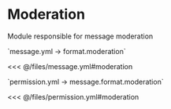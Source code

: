 # Moderation

Module responsible for message moderation

[//]: # (message.yml)
<!--@include: @/parts/words.md#setting-->
<!--@include: @/parts/words.md#path--> `message.yml → format.moderation`

<!--@include: @/parts/words.md#default-->
<<< @/files/message.yml#moderation

<!--@include: @/parts/enable.md-->

[//]: # (permission.yml)
<!--@include: @/parts/words.md#permission-->
<!--@include: @/parts/words.md#path--> `permission.yml → message.format.moderation`

<!--@include: @/parts/words.md#default-->
<<< @/files/permission.yml#moderation

<!--@include: @/parts/permission/permissionTier3.md-->
